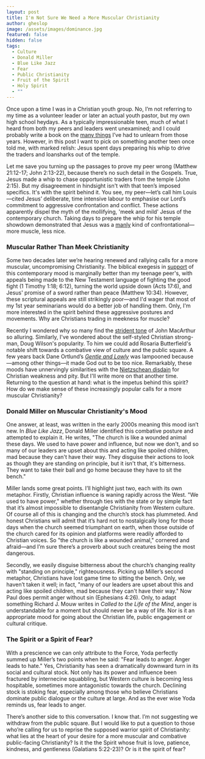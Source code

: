 ```yaml
---
layout: post
title: I'm Not Sure We Need a More Muscular Christianity
author: gheslop
image: /assets/images/dominance.jpg
featured: false
hidden: false
tags:
  - Culture
  - Donald Miller
  - Blue Like Jazz
  - Fear
  - Public Christianity
  - Fruit of the Spirit
  - Holy Spirit
  - ""
---
```

Once upon a time I was in a Christian youth group. No, I’m not referring to my time as a volunteer leader or later an actual youth pastor, but my own high school heydays. As a typically impressionable teen, much of what I heard from both my peers and leaders went unexamined; and I could probably write a book on the [many things](https://rekindle.co.za/content/2022-06-23-bad-advice) I’ve had to unlearn from those years. However, in this post I want to pick on something another teen once told me, with marked relish: Jesus spent days preparing his whip to drive the traders and loansharks out of the temple.

Let me save you turning up the passages to prove my peer wrong (Matthew 21:12-17; John 2:13-22), because there’s no such detail in the Gospels. True, Jesus made a whip to chase opportunistic traders from the temple (John 2:15). But my disagreement in hindsight isn't with that teen’s imposed specifics. It's with the spirit behind it. You see, my peer—let’s call him Louis—cited Jesus’ deliberate, time intensive labour to emphasise our Lord’s commitment to aggressive confrontation and conflict. These actions apparently dispel the myth of the mollifying, 'meek and mild' Jesus of the contemporary church. Taking days to prepare the whip for his temple showdown demonstrated that Jesus was a [manly](https://rekindle.co.za/content/2022-06-14-if-jesus-were-wild-at-heart-the-gospels-reimagined) kind of confrontational—more muscle, less nice.

### Muscular Rather Than Meek Christianity

Some two decades later we’re hearing renewed and rallying calls for a more muscular, uncompromising Christianity. The biblical exegesis in [support](https://cleartruthmedia.com/s/103/fighting-the-good-fight-rediscovering-the-warrior-spirit-of-christianity) of this contemporary mood is marginally better than my teenage peer's, with appeals being made to the New Testament language of fighting the good fight (1 Timothy 1:18; 6:12), turning the world upside down (Acts 17:6), and Jesus' promise of a sword rather than peace (Matthew 10:34). However, these scriptural appeals are still strikingly poor—and I'd wager that most of my 1st year seminarians would do a better job of handling them. Only, I'm more interested in the spirit behind these aggressive postures and movements. Why are Christians trading in meekness for muscle?

Recently I wondered why so many find the [strident tone](https://rekindle.co.za/content/2024-06-12-john-macarthur-public-theology) of John MacArthur so alluring. Similarly, I've wondered about the self-styled Christian strong-man, Doug Wilson's popularity. To him we could add Rosaria Butterfield's notable shift towards a combative view of culture and the public square. A few years back Dane Ortlund’s *[Gentle and Lowly](https://africa.thegospelcoalition.org/article/whats-wrong-with-gentle-and-lowly/)* was lampooned because—among other things—it made God out to be too nice. Remarkably, these moods have unnervingly similarities with the [Nietzschean disdain](https://rekindle.co.za/content/2022-11-04-fridays-with-fred-pitiful-christians) for Christian weakness and pity. But I'll write more on that another time. Returning to the question at hand: what is the impetus behind this spirit? How do we make sense of these increasingly popular calls for a more muscular Christianity?

### Donald Miller on Muscular Christianity's Mood

One answer, at least, was written in the early 2000s meaning this mood isn’t new. In *Blue Like Jazz*, Donald Miller identified this combative posture and attempted to explain it. He writes, "The church is like a wounded animal these days. We used to have power and influence, but now we don't, and so many of our leaders are upset about this and acting like spoiled children, mad because they can't have their way. They disguise their actions to look as though they are standing on principle, but it isn't that, it's bitterness. They want to take their ball and go home because they have to sit the bench."

Miller lands some great points. I’ll highlight just two, each with its own metaphor. Firstly, Christian influence is waning rapidly across the West. "We used to have power," whether through ties with the state or by simple fact that it’s almost impossible to disentangle Christianity from Western culture. Of course all of this is changing and the church’s stock has plummeted. And honest Christians will admit that it’s hard not to nostalgically long for those days when the church seemed triumphant on earth, when those outside of the church cared for its opinion and platforms were readily afforded to Christian voices. So "the church is like a wounded animal," cornered and afraid—and I’m sure there’s a proverb about such creatures being the most dangerous.

Secondly, we easily disguise bitterness about the church’s changing reality with "standing on principle," righteousness. Picking up Miller’s second metaphor, Christians have lost game time to sitting the bench. Only, we haven’t taken it well; in fact, "many of our leaders are upset about this and acting like spoiled children, mad because they can't have their way." Now Paul does permit anger without sin (Ephesians 4:26). Only, to adapt something Richard J. Mouw writes in *Called to the Life of the Mind*, anger is understandable for a moment but should never be a way of life. Nor is it an appropriate mood for going about the Christian life, public engagement or cultural critique. 

### The Spirit or a Spirit of Fear?

With a prescience we can only attribute to the Force, Yoda perfectly summed up Miller’s two points when he said: "Fear leads to anger. Anger leads to hate." Yes, Christianity has seen a dramatically downward turn in its social and cultural stock. Not only has its power and influence been fractured by internecine squabbling, but Western culture is becoming less hospitable, sometimes more antagonistic towards the church. Declining stock is stoking fear, especially among those who believe Christians dominate public dialogue or the culture at large. And as the ever wise Yoda reminds us, fear leads to anger.

There’s another side to this conversation. I know that. I’m not suggesting we withdraw from the public square. But I would like to put a question to those who’re calling for us to reprise the supposed warrior spirit of Christianity: what lies at the heart of your desire for a more muscular and combative public-facing Christianity? Is it the the Spirit whose fruit is love, patience, kindness, and gentleness (Galatians 5:22-23)? Or is it the spirit of fear?
